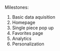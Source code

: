 Milestones:  
1. Basic data aquisition  
2. Homepage  
3. Single piece pop up  
4. Favorites page  
5. Analytics  
6. Personalization  
